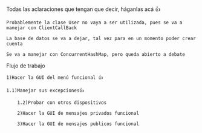 Todas las aclaraciones que tengan que decir, háganlas acá 👍

	Probablemente la clase User no vaya a ser utilizada, pues se va a manejar con ClientCallBack

	La base de datos se va a dejar, tal vez para en un momento poder crear cuenta

	Se va a manejar con ConcurrentHashMap, pero queda abierto a debate

Flujo de trabajo

  	1)Hacer la GUI del menú funcional 👍

   	1.1)Manejar sus excepciones👍

    	1.2)Probar con otros dispositivos

     	2)Hacer la GUI de mensajes privados funcional

      	3)Hacer la GUI de mensajes publicos funcional
